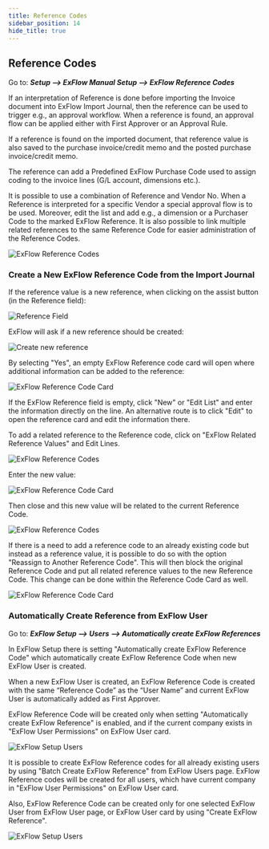 ```yaml
---
title: Reference Codes
sidebar_position: 14
hide_title: true
---
```

## Reference Codes

Go to: ***Setup \--\> ExFlow Manual Setup \--\> ExFlow Reference
Codes***

If an interpretation of Reference is done before importing the Invoice document into ExFlow Import Journal, then the reference can be used to trigger e.g., an approval workflow. When a reference is found, an approval flow can be applied either with First Approver or an Approval Rule.

If a reference is found on the imported document, that reference value is also saved to the purchase invoice/credit memo and the posted purchase invoice/credit memo.

The reference can add a Predefined ExFlow Purchase Code used to assign coding to the invoice lines (G/L account, dimensions etc.).

It is possible to use a combination of Reference and Vendor No. When a Reference is interpreted for a specific Vendor a special approval flow is to be used. Moreover, edit the list and add e.g., a dimension or a Purchaser Code to the marked ExFlow Reference. It is also possible to link multiple related references to the same Reference Code for easier administration of the Reference Codes.

![ExFlow Reference Codes](@site/static/img/media/reference-codes-001.png)


### Create a New ExFlow Reference Code from the Import Journal

If the reference value is a new reference, when clicking on the assist button (in the Reference field):

![Reference Field](@site/static/img/media/reference-code-001.png)

ExFlow will ask if a new reference should be created:

![Create new reference](@site/static/img/media/reference-code-is-missing-001.png)

By selecting "Yes", an empty ExFlow Reference code card will open where additional information can be added to the reference:

![ExFlow Reference Code Card](@site/static/img/media/reference-code-002.png)

If the ExFlow Reference field is empty, click "New" or "Edit List" and enter the information directly on the line. An alternative route is to click "Edit" to open the reference card and edit the information there.

To add a related reference to the Reference code, click on "ExFlow Related Reference Values" and Edit Lines.

![ExFlow Reference Codes](@site/static/img/media/reference-codes-002.png)

Enter the new value:

![ExFlow Reference Code Card](@site/static/img/media/reference-code-003-related-reference-values.png)

Then close and this new value will be related to the current Reference Code.

![ExFlow Reference Codes](@site/static/img/media/reference-codes-003.png)

If there is a need to add a reference code to an already existing code but instead as a reference value, it is possible to do so with the option "Reassign to Another Reference Code". This will then block the original Reference Code and put all related reference values to the new Reference Code. This change can be done within the Reference Code Card as well.

![ExFlow Reference Code Card](@site/static/img/media/reference-codes-004.png)


### Automatically Create Reference from ExFlow User
Go to: ***ExFlow Setup --> Users --> Automatically create ExFlow References***

In ExFlow Setup there is setting "Automatically create ExFlow Reference Code" which automatically create ExFlow Reference Code when new ExFlow User is created.

When a new ExFlow User is created, an ExFlow Reference Code is created with the same “Reference Code” as the “User Name” and current ExFlow User is automatically added as First Approver.

ExFlow Reference Code will be created only when setting "Automatically create ExFlow Reference" is enabled, and if the current company exists in "ExFlow User Permissions" on ExFlow User card.

![ExFlow Setup Users](@site/static/img/media/exflow-setup-users-002.png)

It is possible to create ExFlow Reference codes for all already existing users by using "Batch Create ExFlow Reference" from ExFlow Users page. ExFlow Reference codes will be created for all users, which have current company in "ExFlow User Permissions" on ExFlow User card.

Also, ExFlow Reference Code can be created only for one selected ExFlow User from ExFlow User page, or ExFlow User card by using "Create ExFlow Reference".

![ExFlow Setup Users](@site/static/img/media/exflow-users-002.png)
